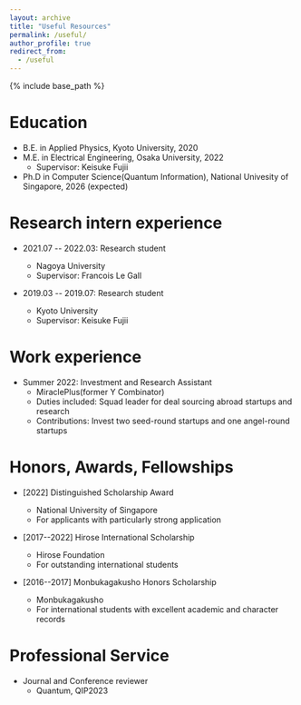 ```yaml
---
layout: archive
title: "Useful Resources"
permalink: /useful/
author_profile: true
redirect_from:
  - /useful
---
```


{% include base_path %}

Education
======
* B.E. in Applied Physics, Kyoto University, 2020
* M.E. in Electrical Engineering, Osaka University, 2022
  * Supervisor: Keisuke Fujii
* Ph.D in Computer Science(Quantum Information), National Univesity of Singapore, 2026 (expected)

Research intern experience
======
* 2021.07 -- 2022.03: Research student
  * Nagoya University
  * Supervisor: Francois Le Gall

* 2019.03 -- 2019.07: Research student
  * Kyoto University
  * Supervisor: Keisuke Fujii

Work experience
======
* Summer 2022: Investment and Research Assistant
  * MiraclePlus(former Y Combinator)
  * Duties included: Squad leader for deal sourcing abroad startups and research
  * Contributions: Invest two seed-round startups and one angel-round startups

  

Honors, Awards, Fellowships
======
* [2022] Distinguished Scholarship Award
  * National University of Singapore
  * For applicants with particularly strong application

* [2017--2022] Hirose International Scholarship
  * Hirose Foundation
  * For outstanding international students

* [2016--2017] Monbukagakusho Honors Scholarship
  * Monbukagakusho
  * For international students with excellent academic and character records


Professional Service
======
* Journal and Conference reviewer
  * Quantum, QIP2023

